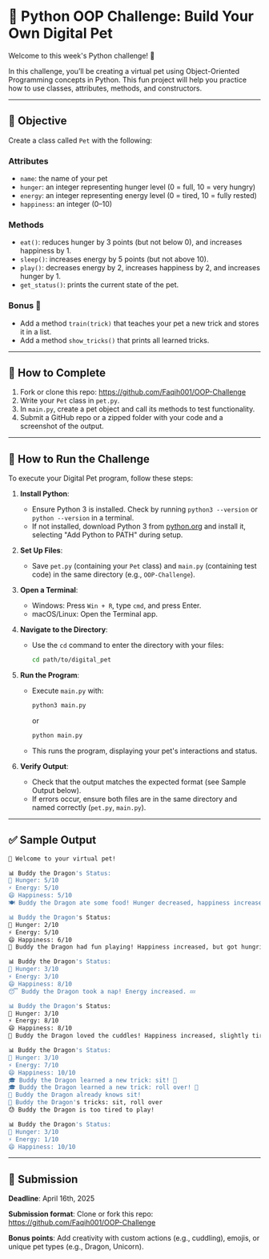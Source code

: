 # 🐶 Python OOP Challenge: Build Your Own Digital Pet

Welcome to this week's Python challenge! 🎉

In this challenge, you’ll be creating a virtual pet using Object-Oriented Programming concepts in Python. This fun project will help you practice how to use classes, attributes, methods, and constructors.

---

## 🧠 Objective

Create a class called `Pet` with the following:

### Attributes

- `name`: the name of your pet
- `hunger`: an integer representing hunger level (0 = full, 10 = very hungry)
- `energy`: an integer representing energy level (0 = tired, 10 = fully rested)
- `happiness`: an integer (0–10)

### Methods

- `eat()`: reduces hunger by 3 points (but not below 0), and increases happiness by 1.
- `sleep()`: increases energy by 5 points (but not above 10).
- `play()`: decreases energy by 2, increases happiness by 2, and increases hunger by 1.
- `get_status()`: prints the current state of the pet.

### Bonus 🎯

- Add a method `train(trick)` that teaches your pet a new trick and stores it in a list.
- Add a method `show_tricks()` that prints all learned tricks.

---

## 📝 How to Complete

1. Fork or clone this repo: <https://github.com/Faqih001/OOP-Challenge>
2. Write your `Pet` class in `pet.py`.
3. In `main.py`, create a pet object and call its methods to test functionality.
4. Submit a GitHub repo or a zipped folder with your code and a screenshot of the output.

---

## 🚀 How to Run the Challenge

To execute your Digital Pet program, follow these steps:

1. **Install Python**:
   - Ensure Python 3 is installed. Check by running `python3 --version` or `python --version` in a terminal.
   - If not installed, download Python 3 from [python.org](https://www.python.org/downloads/) and install it, selecting "Add Python to PATH" during setup.

2. **Set Up Files**:
   - Save `pet.py` (containing your `Pet` class) and `main.py` (containing test code) in the same directory (e.g., `OOP-Challenge`).

3. **Open a Terminal**:
   - Windows: Press `Win + R`, type `cmd`, and press Enter.
   - macOS/Linux: Open the Terminal app.

4. **Navigate to the Directory**:
   - Use the `cd` command to enter the directory with your files:

     ```bash
     cd path/to/digital_pet
     ```

5. **Run the Program**:
   - Execute `main.py` with:

     ```bash
     python3 main.py
     ```

     or

     ```bash
     python main.py
     ```

   - This runs the program, displaying your pet's interactions and status.

6. **Verify Output**:
   - Check that the output matches the expected format (see Sample Output below).
   - If errors occur, ensure both files are in the same directory and named correctly (`pet.py`, `main.py`).

---

## ✅ Sample Output

```bash
🐉 Welcome to your virtual pet!

📊 Buddy the Dragon's Status:
🍖 Hunger: 5/10
⚡ Energy: 5/10
😄 Happiness: 5/10
🍽️ Buddy the Dragon ate some food! Hunger decreased, happiness increased. 😊

📊 Buddy the Dragon's Status:
🍖 Hunger: 2/10
⚡ Energy: 5/10
😄 Happiness: 6/10
🎉 Buddy the Dragon had fun playing! Happiness increased, but got hungrier and more tired. 🏃

📊 Buddy the Dragon's Status:
🍖 Hunger: 3/10
⚡ Energy: 3/10
😄 Happiness: 8/10
😴 Buddy the Dragon took a nap! Energy increased. 💤

📊 Buddy the Dragon's Status:
🍖 Hunger: 3/10
⚡ Energy: 8/10
😄 Happiness: 8/10
🤗 Buddy the Dragon loved the cuddles! Happiness increased, slightly tired. 💖

📊 Buddy the Dragon's Status:
🍖 Hunger: 3/10
⚡ Energy: 7/10
😄 Happiness: 10/10
🎓 Buddy the Dragon learned a new trick: sit! 🐾
🎓 Buddy the Dragon learned a new trick: roll over! 🐾
🤔 Buddy the Dragon already knows sit!
🌟 Buddy the Dragon's tricks: sit, roll over
😓 Buddy the Dragon is too tired to play!

📊 Buddy the Dragon's Status:
🍖 Hunger: 3/10
⚡ Energy: 1/10
😄 Happiness: 10/10
```

---

## 🏁 Submission

**Deadline**: April 16th, 2025

**Submission format**: Clone or fork this repo: <https://github.com/Faqih001/OOP-Challenge>

**Bonus points**: Add creativity with custom actions (e.g., cuddling), emojis, or unique pet types (e.g., Dragon, Unicorn).
